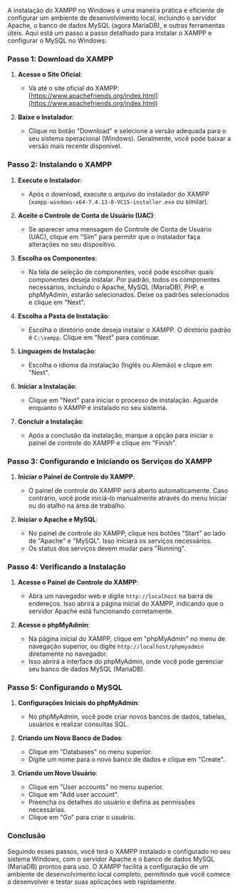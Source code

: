 A instalação do XAMPP no Windows é uma maneira prática e eficiente de configurar um ambiente de desenvolvimento local, incluindo o servidor Apache, o banco de dados MySQL (agora MariaDB), e outras ferramentas úteis. Aqui está um passo a passo detalhado para instalar o XAMPP e configurar o MySQL no Windows:

### Passo 1: Download do XAMPP

1. **Acesse o Site Oficial**:
   - Vá até o site oficial do XAMPP: [https://www.apachefriends.org/index.html](https://www.apachefriends.org/index.html)

2. **Baixe o Instalador**:
   - Clique no botão "Download" e selecione a versão adequada para o seu sistema operacional (Windows). Geralmente, você pode baixar a versão mais recente disponível.

### Passo 2: Instalando o XAMPP

1. **Execute o Instalador**:
   - Após o download, execute o arquivo do instalador do XAMPP (`xampp-windows-x64-7.4.13-0-VC15-installer.exe` ou similar).

2. **Aceite o Controle de Conta de Usuário (UAC)**:
   - Se aparecer uma mensagem do Controle de Conta de Usuário (UAC), clique em "Sim" para permitir que o instalador faça alterações no seu dispositivo.

3. **Escolha os Componentes**:
   - Na tela de seleção de componentes, você pode escolher quais componentes deseja instalar. Por padrão, todos os componentes necessários, incluindo o Apache, MySQL (MariaDB), PHP, e phpMyAdmin, estarão selecionados. Deixe os padrões selecionados e clique em "Next".

4. **Escolha a Pasta de Instalação**:
   - Escolha o diretório onde deseja instalar o XAMPP. O diretório padrão é `C:\xampp`. Clique em "Next" para continuar.

5. **Linguagem de Instalação**:
   - Escolha o idioma da instalação (Inglês ou Alemão) e clique em "Next".

6. **Iniciar a Instalação**:
   - Clique em "Next" para iniciar o processo de instalação. Aguarde enquanto o XAMPP é instalado no seu sistema.

7. **Concluir a Instalação**:
   - Após a conclusão da instalação, marque a opção para iniciar o painel de controle do XAMPP e clique em "Finish".

### Passo 3: Configurando e Iniciando os Serviços do XAMPP

1. **Iniciar o Painel de Controle do XAMPP**:
   - O painel de controle do XAMPP será aberto automaticamente. Caso contrário, você pode iniciá-lo manualmente através do menu Iniciar ou do atalho na área de trabalho.

2. **Iniciar o Apache e MySQL**:
   - No painel de controle do XAMPP, clique nos botões "Start" ao lado de "Apache" e "MySQL". Isso iniciará os serviços necessários.
   - Os status dos serviços devem mudar para "Running".

### Passo 4: Verificando a Instalação

1. **Acesse o Painel de Controle do XAMPP**:
   - Abra um navegador web e digite `http://localhost` na barra de endereços. Isso abrirá a página inicial do XAMPP, indicando que o servidor Apache está funcionando corretamente.

2. **Acesse o phpMyAdmin**:
   - Na página inicial do XAMPP, clique em "phpMyAdmin" no menu de navegação superior, ou digite `http://localhost/phpmyadmin` diretamente no navegador.
   - Isso abrirá a interface do phpMyAdmin, onde você pode gerenciar seu banco de dados MySQL (MariaDB).

### Passo 5: Configurando o MySQL

1. **Configurações Iniciais do phpMyAdmin**:
   - No phpMyAdmin, você pode criar novos bancos de dados, tabelas, usuários e realizar consultas SQL.

2. **Criando um Novo Banco de Dados**:
   - Clique em "Databases" no menu superior.
   - Digite um nome para o novo banco de dados e clique em "Create".

3. **Criando um Novo Usuário**:
   - Clique em "User accounts" no menu superior.
   - Clique em "Add user account".
   - Preencha os detalhes do usuário e defina as permissões necessárias.
   - Clique em "Go" para criar o usuário.

### Conclusão

Seguindo esses passos, você terá o XAMPP instalado e configurado no seu sistema Windows, com o servidor Apache e o banco de dados MySQL (MariaDB) prontos para uso. O XAMPP facilita a configuração de um ambiente de desenvolvimento local completo, permitindo que você comece a desenvolver e testar suas aplicações web rapidamente.
